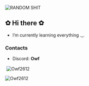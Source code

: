 ![RANDOM SHIT](https://i.imgur.com/yqeKya3.png)
## ✿ Hi there ✿
- I’m currently learning everything ._.
  
### Contacts
- Discord: **Owf**

<p>&nbsp;<img align="center" src="https://github-readme-stats.vercel.app/api?username=Owf2612&show_icons=true&locale=en&theme=swift" alt="Owf2612" /></p>
<p><img align="left" src="https://github-readme-stats.vercel.app/api/top-langs?username=Owf2612&show_icons=true&locale=en&layout=compact&theme=swift" alt="Owf2612" /></p>
